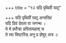 +++
title = "१२ यदि पृथिवीं यद्य्"

+++
यदि पृथिवीं यद्य् अन्तरिक्षं  
यदि दिवं देवता वा जगन्थ ।  
ये मे प्रपौत्राः प्रपितामहाश् च  
ते त्वा विष्टारिन्न् अनु प्र ज्ञेषुर् अत्र ॥
